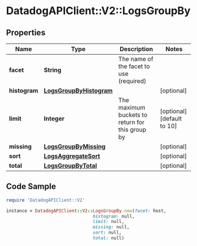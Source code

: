 # DatadogAPIClient::V2::LogsGroupBy

## Properties

Name | Type | Description | Notes
------------ | ------------- | ------------- | -------------
**facet** | **String** | The name of the facet to use (required) | 
**histogram** | [**LogsGroupByHistogram**](LogsGroupByHistogram.md) |  | [optional] 
**limit** | **Integer** | The maximum buckets to return for this group by | [optional] [default to 10]
**missing** | [**LogsGroupByMissing**](LogsGroupByMissing.md) |  | [optional] 
**sort** | [**LogsAggregateSort**](LogsAggregateSort.md) |  | [optional] 
**total** | [**LogsGroupByTotal**](LogsGroupByTotal.md) |  | [optional] 

## Code Sample

```ruby
require 'DatadogAPIClient::V2'

instance = DatadogAPIClient::V2::LogsGroupBy.new(facet: host,
                                 histogram: null,
                                 limit: null,
                                 missing: null,
                                 sort: null,
                                 total: null)
```


